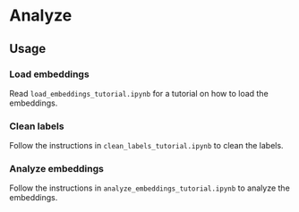 # Analyze
## Usage
### Load embeddings
Read `load_embeddings_tutorial.ipynb` for a tutorial on how to load the embeddings.
### Clean labels
Follow the instructions in `clean_labels_tutorial.ipynb` to clean the labels.
### Analyze embeddings
Follow the instructions in `analyze_embeddings_tutorial.ipynb` to analyze the embeddings.